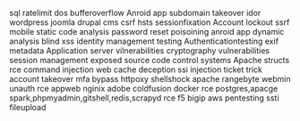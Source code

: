 sql
ratelimit
dos
bufferoverflow
Anroid app
subdomain takeover
idor
wordpress joomla drupal cms
csrf
hsts
sessionfixation
Account lockout
ssrf
mobile static code analysis
password reset poisoining
anroid app dynamic analysis
blind xss
identity management testing
Authenticationtesting
exif metadata
Application server vilnerabilities
cryptography vulnerabilities
session management
exposed source code control systems
Apache structs rce
command injection
web cache deception
ssi injection
ticket trick
account takeover
mfa bypass
httpoxy
shellshock
apache rangebyte
webmin unauth rce
appweb 
nginix
adobe coldfusion
docker rce
postgres,apacge spark,phpmyadmin,gitshell,redis,scrapyd rce
f5 bigip
aws pentesting
ssti
fileupload
